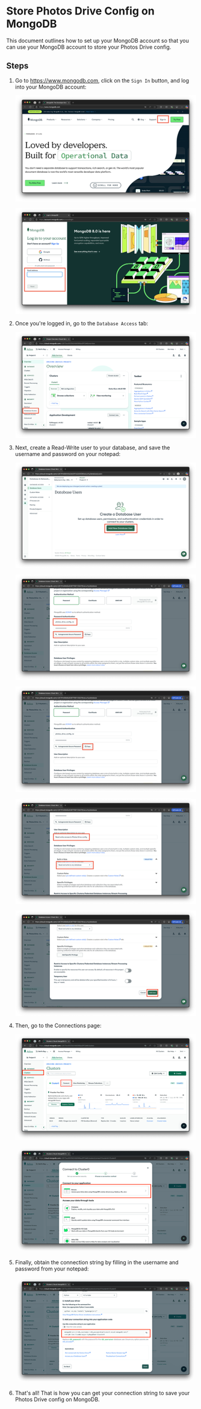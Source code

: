 # Store Photos Drive Config on MongoDB

This document outlines how to set up your MongoDB account so that you can use your MongoDB account to store your Photos Drive config.

## Steps

1. Go to <https://www.mongodb.com>, click on the `Sign In` button, and log into your MongoDB account:

    ![Click on Sign In button](./images/store_config_on_mongodb/login_1.png)

    ![Enter credentials](./images/store_config_on_mongodb/login_2.png)

1. Once you're logged in, go to the `Database Access` tab:

    ![Click on Database Access tab](./images/store_config_on_mongodb/db_access_1.png)

1. Next, create a Read-Write user to your database, and save the username and password on your notepad:

    ![Click on Add New Database User button](./images/store_config_on_mongodb/create_db_user_1.png)

    ![Enter your username and autogenerate the password](./images/store_config_on_mongodb/create_db_user_2.png)

    ![Copy the password](./images/store_config_on_mongodb/create_db_user_3.png)

    ![Set DB access to read-write only](./images/store_config_on_mongodb/create_db_user_4.png)

    ![Click on Add User button](./images/store_config_on_mongodb/create_db_user_5.png)

1. Then, go to the Connections page:

    ![Click on Clusters > Connect](./images/store_config_on_mongodb/connect_1.png)

    ![Select Drivers as the way to connect to your config](./images/store_config_on_mongodb/connect_2.png)

1. Finally, obtain the connection string by filling in the username and password from your notepad:

    ![Obtain the connection string with username and password](./images/store_config_on_mongodb/connect_3.png)

1. That's all! That is how you can get your connection string to save your Photos Drive config on MongoDB.
